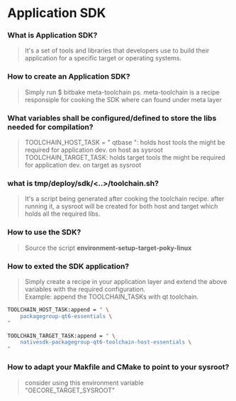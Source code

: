 # Application SDK

### What is Application SDK?
> It's a set of tools and libraries that developers use to build their application for a specific target or operating systems.

### How to create an Application SDK?
> Simply run $ bitbake meta-toolchain
> ps. meta-toolchain is a recipe responsiple for cooking the SDK where can found under meta layer

### What variables shall be configured/defined to store the libs needed for compilation?
> TOOLCHAIN_HOST_TASK = " qtbase ": holds host tools the might be required for application dev. on host as sysroot
> TOOLCHAIN_TARGET_TASK: holds target tools the might be required for application dev. on target as sysroot

### what is tmp/deploy/sdk/<..>/toolchain.sh?
> It's a script being generated after cooking the toolchain recipe. after running it, a sysroot will be created for both host and target which holds all the required libs.

### How to use the SDK?
> Source the script **environment-setup-target-poky-linux**

### How to exted the SDK application?
> Simply create a recipe in your application layer and extend the above variables with the required configuration.  
> Example: append the TOOLCHAIN_TASKs with qt toolchain.
```bash
TOOLCHAIN_HOST_TASK:append = " \
    packagegroup-qt6-essentials \
"

TOOLCHAIN_TARGET_TASK:append = " \
    nativesdk-packagegroup-qt6-toolchain-host-essentials \
"
```

### How to adapt your Makfile and CMake to point to your sysroot?
> consider using this environment variable "OECORE_TARGET_SYSROOT"